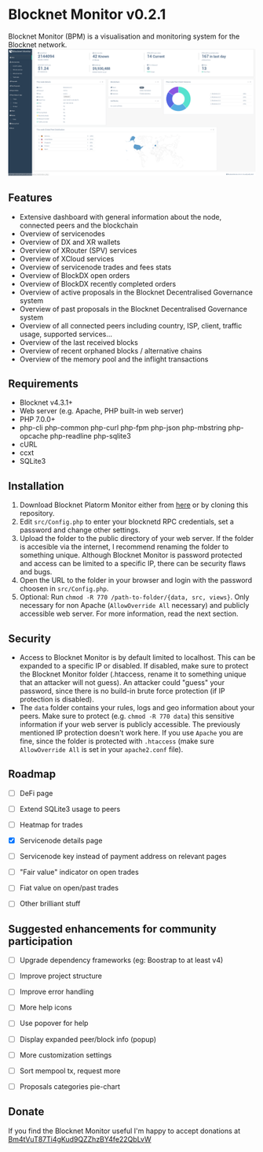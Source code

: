 # Blocknet Monitor v0.2.1

Blocknet Monitor (BPM) is a visualisation and monitoring system for the Blocknet network.
![](assets/images/blocknetmonitor.png)


## Features

* Extensive dashboard with general information about the node, connected peers and the blockchain
* Overview of servicenodes
* Overview of DX and XR wallets
* Overview of XRouter (SPV) services
* Overview of XCloud services
* Overview of servicenode trades and fees stats
* Overview of BlockDX open orders
* Overview of BlockDX recently completed orders
* Overview of active proposals in the Blocknet Decentralised Governance system
* Overview of past proposals in the Blocknet Decentralised Governance system
* Overview of all connected peers including country, ISP, client, traffic usage, supported services...
* Overview of the last received blocks
* Overview of recent orphaned blocks / alternative chains
* Overview of the memory pool and the inflight transactions


## Requirements

* Blocknet v4.3.1+
* Web server (e.g. Apache, PHP built-in web server)
* PHP 7.0.0+
*   php-cli php-common php-curl php-fpm php-json php-mbstring php-opcache php-readline php-sqlite3
* cURL
* ccxt
* SQLite3


## Installation

1. Download Blocknet Platorm Monitor either from [here](https://github.com/walkjivefly/blocknet-monitor/releases) or by cloning this  repository.
2. Edit `src/Config.php` to enter your blocknetd RPC credentials, set a password and change other settings.
3. Upload the folder to the public directory of your web server. If the folder is accesible via the internet, I recommend renaming the folder to something unique. Although Blocknet Monitor is password protected and access can be limited to a specific IP, there can be security flaws and bugs.
4. Open the URL to the folder in your browser and login with the password choosen in `src/Config.php`.
5. Optional: Run `chmod -R 770 /path-to-folder/{data, src, views}`. Only necessary for non Apache (`AllowOverride All` necessary) and publicly accessible web server. For more information, read the next section.


## Security
 
* Access to Blocknet Monitor is by default limited to localhost. This can be expanded to a specific IP or disabled. If disabled, make sure to protect the Blocknet Monitor folder (.htaccess, rename it to something unique 
that an attacker will not guess). An attacker could "guess" your password, since there is no build-in brute force protection (if IP protection is disabled).
* The `data` folder contains your rules, logs and geo information about your peers. Make sure to protect (e.g. `chmod -R 770 data`) this sensitive information if your web server is publicly accessible. The previously mentioned
IP protection doesn't work here. If you use `Apache` you are fine, since the folder is protected with `.htaccess` (make sure `AllowOverride All` is set in your `apache2.conf` file).


## Roadmap

- [ ] DeFi page 
- [ ] Extend SQLite3 usage to peers
- [ ] Heatmap for trades
- [x] Servicenode details page
- [ ] Servicenode key instead of payment address on relevant pages
- [ ] "Fair value" indicator on open trades
- [ ] Fiat value on open/past trades
- [ ] Other brilliant stuff 


## Suggested enhancements for community participation

- [ ] Upgrade dependency frameworks (eg: Boostrap to at least v4)
- [ ] Improve project structure
- [ ] Improve error handling
- [ ] More help icons
- [ ] Use popover for help
- [ ] Display expanded peer/block info (popup)
- [ ] More customization settings
- [ ] Sort mempool tx, request more
- [ ] Proposals categories pie-chart



## Donate

If you find the Blocknet Monitor useful I'm happy to accept donations at 
[Bm4tVuT87Ti4gKud9QZZhzBY4fe22QbLvW](https://chainz.cryptoid.info/block/search.dws?q=Bm4tVuT87Ti4gKud9QZZhzBY4fe22QbLvW)

